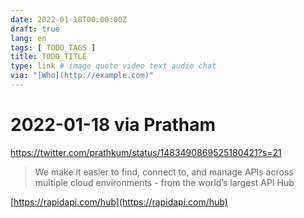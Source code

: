 ```yaml
---
date: 2022-01-18T00:00:00Z
draft: true
lang: en
tags: [ TODO_TAGS ]
title: TODO_TITLE
type: link # image quote video text audio chat
via: "[Who](http://example.com)"
---
```



# 2022-01-18 via Pratham
https://twitter.com/prathkum/status/1483490869525180421?s=21


> We make it easier to find, connect to, and manage APIs across multiple cloud environments - from the world’s largest API Hub

[https://rapidapi.com/hub](https://rapidapi.com/hub)

